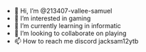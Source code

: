 - 👋 Hi, I’m @213407-vallee-samuel
- 👀 I’m interested in gaming
- 🌱 I’m currently learning in informatic
- 💞️ I’m looking to collaborate on playing
- 📫 How to reach me discord jacksam12ytb

<!---
213407-vallee-samuel/213407-vallee-samuel is a ✨ special ✨ repository because its `README.md` (this file) appears on your GitHub profile.
You can click the Preview link to take a look at your changes.
--->
